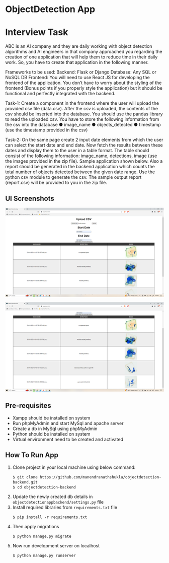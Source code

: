 # ObjectDetection App


# Interview Task
ABC is an AI company and they are daily working with object detection algorithms and AI
engineers in that company approached you regarding the creation of one application that will
help them to reduce time in their daily work. So, you have to create that application in the
following manner.

Frameworks to be used:
Backend: Flask or Django
Database: Any SQL or NoSQL DB
Frontend: You will need to use React JS for developing the frontend of the application. You
don’t have to worry about the styling of the frontend (Bonus points if you properly style the
application) but it should be functional and perfectly integrated with the backend.

Task-1:
Create a component in the frontend where the user will upload the provided csv file
(data.csv). After the csv is uploaded, the contents of the csv should be inserted into the
database. You should use the pandas library to read the uploaded csv. You have to store the
following information from the csv into the database
● image_name
● objects_detected
● timestamp (use the timestamp provided in the csv)

Task-2:
On the same page create 2 input date elements from which the user can select the start date
and end date. Now fetch the results between these dates and display them to the user in a
table format. The table should consist of the following information: image_name, detections,
image (use the images provided in the zip file). Sample application shown below.
Also a report should be generated in the backend application which counts the total number
of objects detected between the given date range. Use the python csv module to generate
the csv. The sample output report (report.csv) will be provided to you in the zip file.


## UI Screenshots
![Default Home View](Output1.png "Title")

![Default Home View](Output2.png "Title")


## Pre-requisites
- Xampp should be installed on system
- Run phpMyAdmin and start MySql and apache server 
- Create a db in MySql using phpMyAdmin
- Python should be installed on system
- Virtual environment need to be created and activated


## How To Run App
1. Clone project in your local machine using below command:
    ```
    $ git clone https://github.com/manendranathshukla/objectdetection-backend.git
    $ cd objectdetection-backend
    ```
2. Update the newly created db details in `objectdetectionappbackend/settings.py` file
3. Install required libraries from `requirements.txt` file
   ```
   $ pip install -r requirements.txt
   ```
4. Then apply migrations
   ```
   $ python manage.py migrate
   ```
5. Now run development server on localhost
   ```
   $ python manage.py runserver
   ```
    
    
